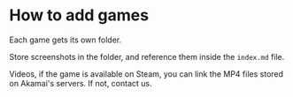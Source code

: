 # How to add games
Each game gets its own folder.

Store screenshots in the folder, and reference them inside the `index.md` file.

Videos, if the game is available on Steam, you can link the MP4 files stored on Akamai's servers. If not, contact us.